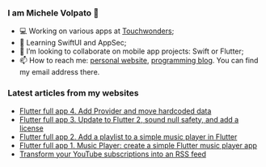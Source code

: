 ### I am Michele Volpato 👋

- 💻 Working on various apps at [Touchwonders](https://touchwonders.com);
- 🌱 Learning SwiftUI and AppSec;
- 📱 I’m looking to collaborate on mobile app projects: Swift or Flutter;
- 📫 How to reach me: [personal website](https://volpato.nl), [programming blog](https://ishouldgotosleep.com). You can find my email address there.

### Latest articles from my websites

<!-- BLOG-POST-LIST:START -->
- [Flutter full app 4. Add Provider and move hardcoded data](https://ishouldgotosleep.com/flutter-full-app-4-add-provider-move-hardcoded-data/)
- [Flutter full app 3. Update to Flutter 2, sound null safety, and add a license](https://ishouldgotosleep.com/update-flutter-2-null-safety-add-license/)
- [Flutter full app 2. Add a playlist to a simple music player in Flutter](https://ishouldgotosleep.com/repository-management-and-add-playlist/)
- [Flutter full app 1. Music Player: create a simple Flutter music player app](https://ishouldgotosleep.com/simple-flutter-music-player-app/)
- [Transform your YouTube subscriptions into an RSS feed](https://ishouldgotosleep.com/transform-your-youtube-subscription-into-an-rss-feed/)
<!-- BLOG-POST-LIST:END -->
